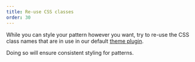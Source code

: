```yaml
---
title: Re-use CSS classes
order: 30
---
```


While you can style your pattern however you want, try to re-use the CSS class names that
are in use in our default [theme plugin](/reference/plugins/theme).

Doing so will ensure consistent styling for patterns.
